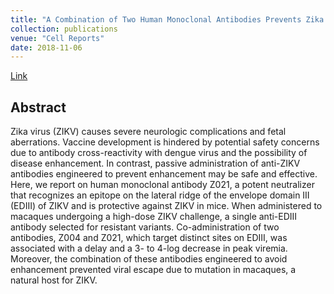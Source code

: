 ```yaml
---
title: "A Combination of Two Human Monoclonal Antibodies Prevents Zika Virus Escape Mutations in Non-human Primates"
collection: publications
venue: "Cell Reports"
date: 2018-11-06
---
```

[Link](https://www.sciencedirect.com/science/article/pii/S2211124718316073)


## Abstract
Zika virus (ZIKV) causes severe neurologic complications and fetal aberrations. Vaccine development is hindered by potential safety concerns due to antibody cross-reactivity with dengue virus and the possibility of disease enhancement. In contrast, passive administration of anti-ZIKV antibodies engineered to prevent enhancement may be safe and effective. Here, we report on human monoclonal antibody Z021, a potent neutralizer that recognizes an epitope on the lateral ridge of the envelope domain III (EDIII) of ZIKV and is protective against ZIKV in mice. When administered to macaques undergoing a high-dose ZIKV challenge, a single anti-EDIII antibody selected for resistant variants. Co-administration of two antibodies, Z004 and Z021, which target distinct sites on EDIII, was associated with a delay and a 3- to 4-log decrease in peak viremia. Moreover, the combination of these antibodies engineered to avoid enhancement prevented viral escape due to mutation in macaques, a natural host for ZIKV.
